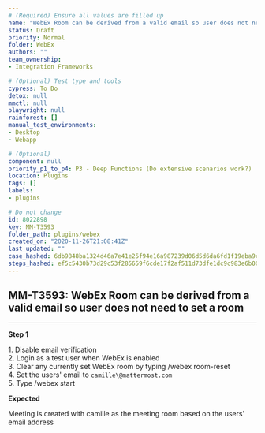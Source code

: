 ```yaml
---
# (Required) Ensure all values are filled up
name: "WebEx Room can be derived from a valid email so user does not need to set a room"
status: Draft
priority: Normal
folder: WebEx
authors: ""
team_ownership: 
- Integration Frameworks

# (Optional) Test type and tools
cypress: To Do
detox: null
mmctl: null
playwright: null
rainforest: []
manual_test_environments: 
- Desktop
- Webapp

# (Optional)
component: null
priority_p1_to_p4: P3 - Deep Functions (Do extensive scenarios work?)
location: Plugins
tags: []
labels: 
- plugins

# Do not change
id: 8022898
key: MM-T3593
folder_path: plugins/webex
created_on: "2020-11-26T21:08:41Z"
last_updated: ""
case_hashed: 6db9848ba1324d46a7e41e25f94e16a987239d06d5d6da6fd1f19eba9c59430dedf43cbac71bc0f8d2e4727d357d28b4
steps_hashed: ef5c5430b73d29c53f285659f6cde17f2af511d73dfe1dc9c983e6b00ac204b69662564adbbea65317b7389bee15c9f3
---
```


## MM-T3593: WebEx Room can be derived from a valid email so user does not need to set a room

---

**Step 1**

1\. Disable email verification\
2\. Login as a test user when WebEx is enabled\
3\. Clear any currently set WebEx room by typing /webex room-reset\
4\. Set the users' email to `camille\@mattermost.com`\
5\. Type /webex start

**Expected**

Meeting is created with camille as the meeting room based on the users' email address
